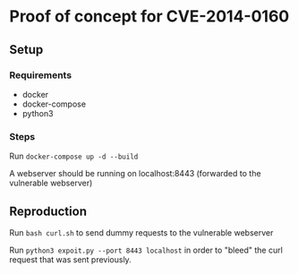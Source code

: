 # Proof of concept for CVE-2014-0160

## Setup

### Requirements

- docker
- docker-compose
- python3

### Steps

Run `docker-compose up -d --build`

A webserver should be running on localhost:8443 (forwarded to the vulnerable webserver)

## Reproduction

Run `bash curl.sh` to send dummy requests to the vulnerable webserver

Run `python3 expoit.py --port 8443 localhost` in order to "bleed" the curl request that was sent previously.
